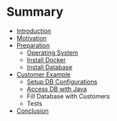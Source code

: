 # Summary

* [Introduction](README.md)
* [Motivation](motivation.md)
* [Preparation](preparation.md)
   * [Operating System](operating_system.md)
   * [Install Docker](install_docker.md)
   * [Install Database](install_database.md)
* [Customer Example](customer_example.md)
   * [Setup DB Configurations](setup_db_configurations.md)
   * [Access DB with Java](access_db_with_java.md)
   * Fill Database with Customers
   * Tests
* [Conclusion](conclusion.md)

